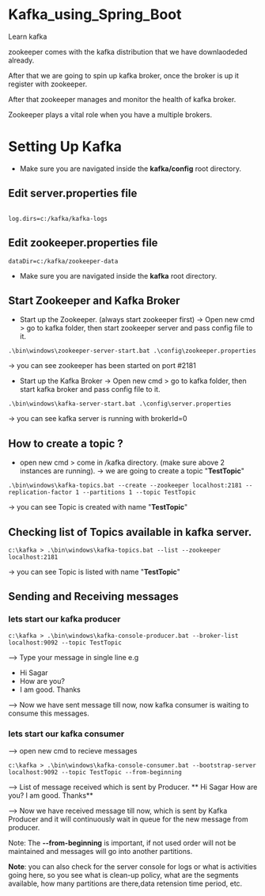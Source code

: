 # Kafka_using_Spring_Boot
Learn kafka

zookeeper comes with the kafka distribution that we have downlaodeded already.

After that we are going to spin up kafka broker, once the broker is up it register with zookeeper.

After that zookeeper manages and monitor the health of kafka broker.

Zookeeper plays a vital role when you have a multiple brokers.



# Setting Up Kafka


<p>

- Make sure you are navigated inside the **kafka/config** root directory.

## Edit server.properties file

```

log.dirs=c:/kafka/kafka-logs
```

## Edit zookeeper.properties file

```
dataDir=c:/kafka/zookeeper-data
```

<p>

- Make sure you are navigated inside the **kafka** root directory.


## Start Zookeeper and Kafka Broker

-   Start up the Zookeeper. (always start zookeeper first)
->  Open new cmd > go to kafka folder, then start zookeeper server and pass config file to it.

```
.\bin\windows\zookeeper-server-start.bat .\config\zookeeper.properties
```
-> you can see zookeeper has been started on port #2181


-   Start up the Kafka Broker
->  Open new cmd > go to kafka folder, then start kafka broker and pass config file to it.

```
.\bin\windows\kafka-server-start.bat .\config\server.properties
```
-> you can see kafka server is running with brokerId=0

## How to create a topic ? 
- open new cmd > come in /kafka directory. (make sure above 2 instances are running).
-> we are going to create a topic "**TestTopic**"

```
.\bin\windows\kafka-topics.bat --create --zookeeper localhost:2181 --replication-factor 1 --partitions 1 --topic TestTopic
```
-> you can see Topic is created with name "**TestTopic**"

## Checking list of Topics available in kafka server.

```
c:\kafka > .\bin\windows\kafka-topics.bat --list --zookeeper localhost:2181 
```
-> you can see Topic is listed with name "**TestTopic**"

## Sending and Receiving messages

### lets start our kafka producer

```
c:\kafka > .\bin\windows\kafka-console-producer.bat --broker-list localhost:9092 --topic TestTopic
```

--> Type your message in single line 
e.g 
- Hi Sagar
- How are you?
- I am good. Thanks
	
--> Now we have sent message till now, now kafka consumer is waiting to consume this messages.


### lets start our kafka consumer
--> open new cmd to recieve messages

```
c:\kafka > .\bin\windows\kafka-console-consumer.bat --bootstrap-server localhost:9092 --topic TestTopic --from-beginning
```

--> List of message received which is sent by Producer. 
**  Hi Sagar
	How are you?
	I am good. Thanks**
	
--> Now we have received message till now, which is sent by Kafka Producer and it will continuously wait in queue for the new message from producer.

Note: The **--from-beginning** is important, if not used order will not be maintained and messages will go into another partitions.

**Note**: you can also check for the server console for  logs or what is activities going here, so you see what is clean-up policy, what are the segments available, how many partitions are there,data retension time period, etc.
